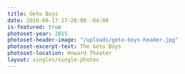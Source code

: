 ```yaml
---
title: Geto Boys
date: 2016-08-17 17:28:00 -04:00
is-featured: true
photoset-year: 2015
photoset-header-image: "/uploads/geto-boys-header.jpg"
photoset-excerpt-text: The Geto Boys
photoset-location: Howard Theater
layout: singles/single-photos
---
```


